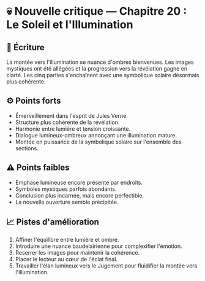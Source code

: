 # 💀 Nouvelle critique — Chapitre 20 : Le Soleil et l'Illumination

## 🧠 Écriture
La montée vers l'illumination se nuance d'ombres bienvenues. Les images mystiques ont été allégées et la progression vers la révélation gagne en clarté. Les cinq parties s'enchaînent avec une symbolique solaire désormais plus cohérente.

## ⚙️ Points forts
- Émerveillement dans l'esprit de Jules Verne.
- Structure plus cohérente de la révélation.
- Harmonie entre lumière et tension croissante.
- Dialogue lumineux-ombreux annonçant une illumination mature.
- Montée en puissance de la symbolique solaire sur l'ensemble des sections.

## ⚠️ Points faibles
- Emphase lumineuse encore présente par endroits.
- Symboles mystiques parfois abondants.
 - Conclusion plus incarnée, mais encore perfectible.
- La nouvelle ouverture semble précipitée.

## 📈 Pistes d'amélioration
1. Affiner l'équilibre entre lumière et ombre.
2. Introduire une nuance baudelairienne pour complexifier l'émotion.
3. Reserrer les images pour maintenir la cohérence.
4. Placer le lecteur au cœur de l'éclat final.
5. Travailler l'élan lumineux vers le Jugement pour fluidifier la montée vers l'illumination.
